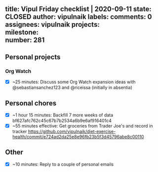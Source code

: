 title:	Vipul Friday checklist | 2020-09-11
state:	CLOSED
author:	vipulnaik
labels:	
comments:	0
assignees:	vipulnaik
projects:	
milestone:	
number:	281
--
## Personal projects

### Org Watch

- [x] ~25 minutes: Discuss some Org Watch expansion ideas with @sebastiansanchez123 and @riceissa (initially in absentia)

## Personal chores

- [x] ~1 hour 15 minutes: Backfill 7 more weeks of data bf627afc762c45c67b7b2534a6b9e6af916401c4
- [x] ~55 minutes effective: Get groceries from Trader Joe's and record in tracker https://github.com/vipulnaik/diet-exercise-health/commit/e724ad2da25e8e96fb23b5f3d45796abe8c00110

## Other

- [x] ~10 minutes: Reply to a couple of personal emails

